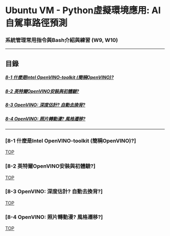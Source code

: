 # Ubuntu VM - Python虛擬環境應用: AI自駕車路徑預測
### 系統管理常用指令與Bash介紹與練習 (W9, W10)
<a name="000"/>

---
## 目錄
##### [8-1 什麼是Intel OpenVINO-toolkit (簡稱OpenVINO)?](#001)
##### [8-2 英特爾OpenVINO安裝與初體驗?](#002)
##### [8-3 OpenVINO: 深度估計? 自動去換背?](#003)
##### [8-4 OpenVINO: 照片轉動漫? 風格遷移?](#004)
---

<a name="001"/>

### [8-1 什麼是Intel OpenVINO-toolkit (簡稱OpenVINO)?]





[TOP](#000)

<a name="002"/>

### [8-2 英特爾OpenVINO安裝與初體驗?]





[TOP](#000)

<a name="003"/>

### [8-3 OpenVINO: 深度估計? 自動去換背?]

[TOP](#000)

<a name="004"/>

### [8-4 OpenVINO: 照片轉動漫? 風格遷移?]




[TOP](#000)
